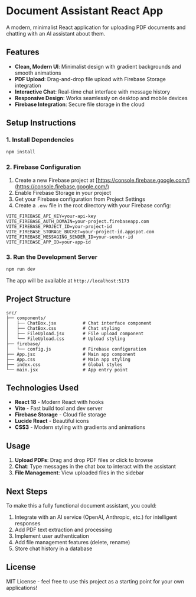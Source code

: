 # Document Assistant React App

A modern, minimalist React application for uploading PDF documents and chatting with an AI assistant about them.

## Features

- **Clean, Modern UI**: Minimalist design with gradient backgrounds and smooth animations
- **PDF Upload**: Drag-and-drop file upload with Firebase Storage integration
- **Interactive Chat**: Real-time chat interface with message history
- **Responsive Design**: Works seamlessly on desktop and mobile devices
- **Firebase Integration**: Secure file storage in the cloud

## Setup Instructions

### 1. Install Dependencies
```bash
npm install
```

### 2. Firebase Configuration
1. Create a new Firebase project at [https://console.firebase.google.com/](https://console.firebase.google.com/)
2. Enable Firebase Storage in your project
3. Get your Firebase configuration from Project Settings
4. Create a `.env` file in the root directory with your Firebase config:

```env
VITE_FIREBASE_API_KEY=your-api-key
VITE_FIREBASE_AUTH_DOMAIN=your-project.firebaseapp.com
VITE_FIREBASE_PROJECT_ID=your-project-id
VITE_FIREBASE_STORAGE_BUCKET=your-project-id.appspot.com
VITE_FIREBASE_MESSAGING_SENDER_ID=your-sender-id
VITE_FIREBASE_APP_ID=your-app-id
```

### 3. Run the Development Server
```bash
npm run dev
```

The app will be available at `http://localhost:5173`

## Project Structure

```
src/
├── components/
│   ├── ChatBox.jsx          # Chat interface component
│   ├── ChatBox.css          # Chat styling
│   ├── FileUpload.jsx       # File upload component
│   └── FileUpload.css       # Upload styling
├── firebase/
│   └── config.js            # Firebase configuration
├── App.jsx                  # Main app component
├── App.css                  # Main app styling
├── index.css                # Global styles
└── main.jsx                 # App entry point
```

## Technologies Used

- **React 18** - Modern React with hooks
- **Vite** - Fast build tool and dev server
- **Firebase Storage** - Cloud file storage
- **Lucide React** - Beautiful icons
- **CSS3** - Modern styling with gradients and animations

## Usage

1. **Upload PDFs**: Drag and drop PDF files or click to browse
2. **Chat**: Type messages in the chat box to interact with the assistant
3. **File Management**: View uploaded files in the sidebar

## Next Steps

To make this a fully functional document assistant, you could:

1. Integrate with an AI service (OpenAI, Anthropic, etc.) for intelligent responses
2. Add PDF text extraction and processing
3. Implement user authentication
4. Add file management features (delete, rename)
5. Store chat history in a database

## License

MIT License - feel free to use this project as a starting point for your own applications!